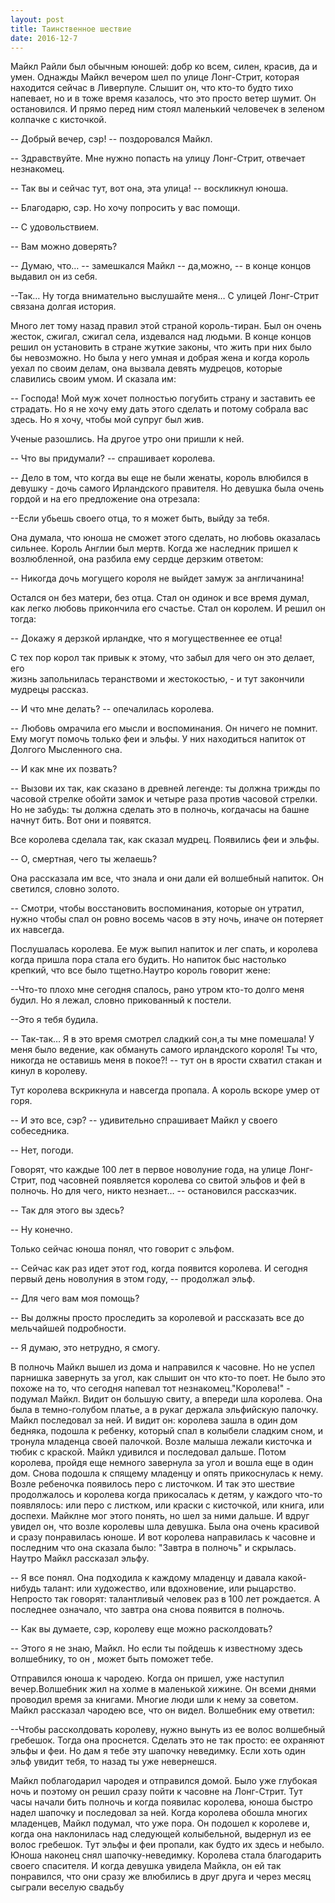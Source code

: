 ```yaml
---
layout: post
title: Таинственное шествие
date: 2016-12-7
---
```


Майкл Райли был обычным юношей: добр ко всем, силен, красив, да и умен.
Однажды Майкл вечером шел по улице Лонг-Стрит, которая находится сейчас в
Ливерпуле. Слышит он, что кто-то будто тихо напевает, но и в тоже время
казалось, что это просто ветер шумит. Он остановился. И прямо перед ним стоял
маленький человечек в зеленом колпачке с кисточкой.

-- Добрый вечер, сэр! -- поздоровался Майкл.

-- Здравствуйте. Мне нужно попасть на улицу Лонг-Стрит, отвечает незнакомец.

-- Так вы и сейчас тут, вот она, эта улица! -- воскликнул юноша.

-- Благодарю, сэр. Но хочу попросить у вас помощи.

-- С удовольствием.

-- Вам можно доверять?

-- Думаю, что… -- замешкался Майкл -- да,можно, -- в конце концов выдавил
он из себя.

 --Так… Ну тогда внимательно выслушайте меня… С улицей Лонг-Стрит связана
 долгая история.

 Много лет тому назад правил этой страной король-тиран. Был он очень жесток,
 сжигал, сжигал села, издевался над людьми. В конце концов решил он установить
 в стране жуткие законы, что жить при них было бы невозможно. Но была у него
 умная и добрая жена и когда король уехал по своим делам, она вызвала девять
 мудрецов, которые славились своим умом. И сказала им:

 -- Господа! Мой  муж хочет полностью погубить страну и заставить ее страдать.
 Но я не хочу ему дать этого сделать и потому собрала вас здесь. Но я хочу,
 чтобы мой супруг был жив.

 Ученые разошлись. На другое утро они пришли к ней.

 -- Что вы придумали? -- спрашивает королева.

 -- Дело в том, что когда вы еще не были женаты, король влюбился в девушку -
 дочь самого Ирландского правителя. Но девушка была очень гордой и на его
 предложение она отрезала:

 --Если убьешь своего отца, то я может быть, выйду за тебя.

 Она думала, что юноша не сможет этого сделать, но любовь оказалась сильнее.
 Король Англии был мертв. Когда же наследник пришел к возлюбленной, она
разбила ему сердце дерзким ответом:

 -- Никогда дочь могущего короля не выйдет замуж за англичанина!

 Остался он без матери, без отца. Стал он одинок и все время думал, как легко
 любовь прикончила его счастье. Стал он королем. И решил он тогда:

 -- Докажу я дерзкой ирландке, что я могущественнее ее отца!

С тех пор корол так привык к этому, что забыл для чего он это делает, его  
жизнь запольнилась теранствоми и жестокостью, - и тут закончили мудрецы
рассказ.

-- И что мне делать? -- опечалилась королева.

-- Любовь омрачила его мысли и воспоминания. Он ничего не помнит. Ему могут
помочь только феи и эльфы. У них находиться напиток от Долгого Мысленного сна.

-- И как мне их позвать?

-- Вызови их так, как сказано в древней легенде: ты должна трижды по часовой
стрелке обойти замок и четыре раза против часовой стрелки. Но не забудь: ты
должна сделать это в полночь, когдачасы на башне начнут бить. Вот они и
появятся.

Все королева сделала так, как сказал мудрец. Появились феи и эльфы.

-- О, смертная, чего ты желаешь?

Она рассказала им все, что знала и они дали ей волшебный напиток. Он светился,
словно золото.

-- Смотри, чтобы восстановить воспоминания, которые он утратил, нужно чтобы
спал он ровно восемь часов в эту ночь, иначе он потеряет их навсегда.

Послушалась королева. Ее муж выпил напиток и лег спать, и королева когда
пришла пора стала его будить. Но напиток быс настолько крепкий, что все было
тщетно.Наутро король говорит жене:

 --Что-то плохо мне сегодня спалось, рано утром кто-то долго меня будил. Но
 я лежал, словно прикованный к постели.

 --Это я тебя будила.

 -- Так-так… Я в это время смотрел сладкий сон,а ты мне помешала! У меня было
 ведение, как обмануть самого ирландского короля! Ты что, никогда не оставишь
 меня в покое?! -- тут он в ярости схватил стакан и кинул в королеву.

 Тут королева вскрикнула и навсегда пропала. А король вскоре умер от горя.

 -- И это все, сэр? -- удивительно спрашивает Майкл у своего собеседника.

 -- Нет, погоди.

Говорят, что каждые 100 лет в первое новолуние года, на улице Лонг-Стрит, под
часовней появляется королева со свитой эльфов и фей в полночь. Но для чего,
никто незнает… -- остановился рассказчик.

-- Так для этого вы здесь?

-- Ну конечно.

Только сейчас юноша понял, что говорит с эльфом.

-- Сейчас как раз идет этот год, когда появится королева. И сегодня первый
день новолуния в этом году, -- продолжал эльф.

-- Для чего вам моя помощь?

-- Вы должны просто проследить за королевой и рассказать все до мельчайшей
подробности.

-- Я думаю, это нетрудно, я смогу.

В полночь Майкл вышел из дома и направился к часовне. Но не успел парнишка
завернуть за угол, как слышит он что кто-то поет. Не было это похоже на то,
что сегодня напевал тот незнакомец."Королева!" - подумал Майкл. Видит он
большую свиту, а впереди шла королева. Она была в темно-голубом платье, а в
рукаг держала эльфийскую палочку. Майкл последовал за ней. И видит он:
королева зашла в один дом бедняка, подошла к ребенку, который спал в колыбели
сладким сном, и тронула младенца своей палочкой. Возле малыша лежали кисточка
и тюбик с краской. Майкл удивился и последовал дальше. Потом королева, пройдя
еще немного завернула за угол и вошла еще в один дом. Снова подошла к спящему
младенцу и опять прикоснулась к нему. Возле ребеночка появилось перо с
листочком. И так это шествие продолжалось и королева когда прикосалась к
детям, у каждого что-то появлялось: или перо с листком, или краски с
кисточкой, или книга, или доспехи. Майклне мог этого понять, но шел за ними
дальше. И вдруг увидел он, что возле королевы шла девушка. Была она очень
красивой и сразу понравилась юноше. И вот королева направилась к часовне и
последним что она сказала было: "Завтра в полночь" и скрылась. Наутро Майкл
рассказал эльфу.


-- Я все понял. Она подходила к каждому младенцу и давала какой-нибудь
талант: или художество, или вдохновение, или рыцарство. Непросто так говорят:
талантливый человек раз в 100 лет рождается. А последнее означало, что завтра
она снова появится в полночь.

-- Как вы думаете, сэр, королеву еще можно расколдовать?

-- Этого я не знаю, Майкл. Но если ты пойдешь к известному здесь волшебнику,
то он , может быть поможет тебе.


Отправился юноша к чародею. Когда он пришел, уже наступил вечер.Волшебник жил
на холме в маленькой хижине. Он всеми днями проводил время за книгами. Многие
люди шли к нему за советом. Майкл рассказал чародею все, что он видел.
Волшебник ему ответил:


--Чтобы рассколдовать королеву, нужно вынуть из ее волос волшебный гребешок.
Тогда она проснется. Сделать это не так просто: ее охраняют эльфы и феи. Но
дам я тебе эту шапочку неведимку. Если хоть один эльф увидит тебя, то назад
ты уже невернешся.


Майкл поблагодарил чародея и отправился домой. Было уже глубокая ночь и
поэтому он решил сразу пойти к часовне на Лонг-Стрит. Тут часы начали бить
полночь и когда появилас королева, юноша быстро надел шапочку и последовал за
ней. Когда королева обошла многих младенцев, Майкл подумал, что уже пора. Он
подошел к королеве и, когда она наклонилась над следующей колыбельной,
выдернул из ее волос гребешок. Тут эльфы и феи пропали, как будто их здесь и
небыло. Юноша наконец снял шапочку-неведимку. Королева стала благодарить
своего спасителя. И когда девушка увидела Майкла, он ей так понравился, что
они сразу же влюбились в друг друга и через месяц сыграли веселую свадьбу
